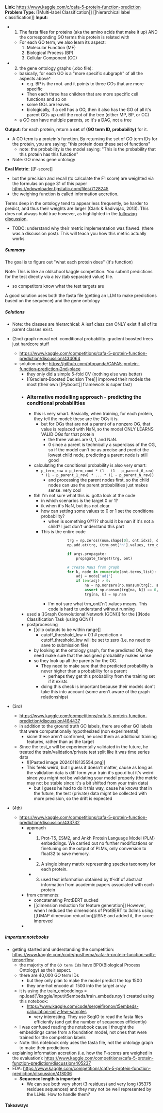 **Link:** https://www.kaggle.com/c/cafa-5-protein-function-prediction
**Problem Type:** [[Multi-label Classification]] [[hierarchical label classification]]
**Input:**
- 1) The fasta files for proteins (aka the amino acids that make it up) AND the corresponding GO terms this protein is related with
	- For each GO term, we also learn its aspect:
		1. Molecular Function (MF)
		2. Biological Process (BP)
		3. Cellular Component (CC)
- 2) the gene ontology graphs (.obo file):
	- basically, for each GO is a "more specific subgraph" of all the aspects above^
		- e.g. BP is the root. and it points to three GOs that are more specific
		- Then each three has children that are more specific cell functions and so on
		- some GOs are leaves.
		- biologically, if a cell has a GO, then it also has the GO of all it's parent GOs up until the root of the tree (either MP, BP, or CC)
	- a GO can have multiple parents, so it's a DAG, not a tree


**Output:** for each protein, return a **set** of **(GO term ID, probability)** for it.
- A GO term is a protein's function. By returning the set of GO term IDs for the protein, you are saying: "this protein does these set of functions"
	- note: the probability is the model saying: "This is the probability that this protein has this function"
- Note: GO means gene ontology

**Eval Metric:** [[F-score]]
- but the precision and recall (to calculate the F1 score) are weighted via the formulas on page 31 of this paper https://ndownloader.figstatic.com/files/7128245
- the weighing function is called information accretion.

Terms deep in the ontology tend to appear less frequently, be harder to predict, and thus their weights are larger (Clark & Radivojac, 2013). This does not always hold true however, as highlighted in the [following discussion](https://www.kaggle.com/competitions/cafa-5-protein-function-prediction/discussion/405237).

- TODO: understand why their metric implementation was flawed. (there was a discussion post). This will teach you how this metric actually works
##### Summary
The goal is to figure out "what each protein does" (it's function)


Note: This is like an oldschool kaggle competition. You submit predictions for the test directly via a tsv (tab separated value) file.
- so competitors know what the test targets are

A good solution uses both the fasta file (getting an LLM to make predictions based on the sequence) and the gene ontology
##### Solutions

- Note: the classes are hierarchical: A leaf class can ONLY exist if all of its parent classes exist.

- (2nd) graph neural net. comditional probability. gradient boosted trees just hardcore stuff
	- https://www.kaggle.com/competitions/cafa-5-protein-function-prediction/discussion/434064
	- solution code: https://github.com/btbpanda/CAFA5-protein-function-prediction-2nd-place
		- they only did a simple 5-fold CV (nothing else was better)
		- [[Gradient-Boosted Decision Tree]] improved their models the most (their own [[Pyboost]] framework is super fast)
		- ### Alternative modelling approach - predicting the conditional probabilities
			- this is very smart. Basically, when training, for each protein, they tell the model: these are the OGs it is.
				- but for OGs that are not a parent of a nonzero OG, that value is replaced with NaN, so the model ONLY LEARNS VALID OGs for that protein
					- the three values are 0, 1, and NaN.
					- 0 since a parent is technically a superclass of the OG, so if the model can't be as precise and predict the lowest child node, predicting a parent node is still good
			- calculating the conditional probability is also very smart:
				- `p_term_raw = p_term_cond * (1 - (1 - p_parent_0_raw) * (1 - p_parent_1_raw) * ... * (1 - p_parent_N_raw))`
					- and processing the parent nodes first, so the child nodes can use the parent probabilities just makes sense. very cool
			- tbh I'm not sure what this is. gotta look at the code
				- in which scenarios is the target 0 or 1?
				- ik when it's NaN, but itss not clear.
				- how can setting some values to 0 or 1 set the conditiona probability?
					- when is something 0???? should it be nan if it's not a child? I just don't understand this part
				- This is the entire code
					```python
								trg = np.zeros((num.shape[0], ont.idxs), dtype=np.float32)
								np.add.at(trg, (trm_ont['n'].values, trm_ont['id'].values), 1)
					
								if args.propagate:
									propagate_target(trg, ont)
					
								# create NaNs from graph
								for k, node in enumerate(ont.terms_list):
									adj = node['adj']
									if len(adj) > 0:
										na = np.nonzero(np.nansum(trg[:, adj], axis=1) == 0)[0]
										assert np.nansum(trg[na, k]) == 0, 'Should be empty'
										trg[na, k] = np.nan
					```
					- I'm not sure what trm_ont['n'].values means. This code is hard to understand without running
		- used a [[Graph Convolutional Network (GCN)]] for the [[Node Classification Task (using GCN)]]
		- postprocessing
			- [[clip outputs to be within range]]
				- cutoff_threshold_low = 0.1  # prediction < cutoff_threshold_low will be set to zero (i.e. no need to save to submission file)
			- by looking at the ontology graph, for the predicted OG, they need make sure that the assigned probability makes sense
			- so they look up all the parents for the OG.
				- They need to make sure that the predicted probability is never higher than a probability for a parent
					- perhaps they get this probability from the training set if it exists
				- doing this check is important because their models don't take this into account (some aren't aware of the graph relationships)
- (3rd)
	- https://www.kaggle.com/competitions/cafa-5-protein-function-prediction/discussion/464437
	- in addition to the ground truth GO labels, there are other GO labels that were computationally hypothesized (non experimental)
		- sicne these aren't confirmed, he used them as additional training features, rather than as the target
	- Since the test_x will be experimentally validated in the future, he treated the train/validation/private test split like it was time series data
		- ![[Pasted image 20240118135554.png]]
		- This feels weird, but I guess it doesn't matter, cause as long as the validation data is diff form your train it's goo.d but it's weird since you might not be validating your model properly (the metric may not be stable since it's a bit shifted from your train data)
			- but I guess he had to do it this way, cause he knows that in the future, the test (private) data might be collected with more precision, so the drift is expected
- (4th)
	- https://www.kaggle.com/competitions/cafa-5-protein-function-prediction/discussion/433732
		- approach
			- 1) Prot-T5, ESM2, and Ankh Protein Language Model (PLM) embeddings. We carried out no further modifications or finetuning on the output of PLMs, only conversion to float32 to save memory.
			- 2) A single binary matrix representing species taxonomy for each protein.
			- 3) used text information obtained by tf-idf of abstract information from academic papers associated with each protein
		- from comments:
			- concatenating ProtBERT sucked
			- [[dimension reduction for feature generation]] However, when I reduced the dimensions of ProtBERT to 3dims using [[UMAP dimension reduction]]/tSNE and added it, the score improved
		- 
##### Important notebooks
- getting started and understanding the competition: https://www.kaggle.com/code/gusthema/cafa-5-protein-function-with-tensorflow
	- the majority of the `GO term Id`s have BPO(Biological Process Ontology) as their aspect.
	- there are 40,000 GO term IDs
		- but they only plan to make the model predict the top 1500
		- they one-hot encode all 1500 into the target array
	- it is using the train_embeddings = np.load('/kaggle/input/t5embeds/train_embeds.npy') created using this notebook:
		- https://www.kaggle.com/code/sergeifironov/t5embeds-calculation-only-few-samples
			- very interesting. They use SeqIO to read the fasta files efficiently (and get the number of sequences efficiently)
	- I was confused reading the notebook cause I thought the embeddings came from a foundation model, not ones that were trained for the competition labels
	- Note: this notebook only uses the fasta file, not the ontology graph to make their predictions
- explaining information accretion (i.e. how the F-scores are weighed in the evaluation): https://www.kaggle.com/competitions/cafa-5-protein-function-prediction/discussion/405237
- EDA: https://www.kaggle.com/competitions/cafa-5-protein-function-prediction/discussion/418006
	- **Sequence length is important**
		- We can see both very short (3 residues) and very long (35375 residues sequences) and they may not be well represented by the LLMs. How to handle them?
#### Takeaways


